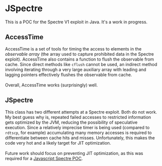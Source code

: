 # JSpectre
This is a POC for the Spectre V1 exploit in Java.  It's a work in progress.

## AccessTime
AccessTime is a set of tools for timing the access to elements in the *observable array* (the array used to capture prohibited data in the Spectre exploit).  AccessTime also contains a function to flush the observable from cache.  Since direct methods like `cflush` cannot be used, an indirect method involving iterating through a very large auxiliary array with leading and lagging pointers effectively flushes the observable from cache.<br><br> Overall, AccessTime works (surprisingly) well.

## JSpectre
This class has two different attempts at a Spectre exploit.  Both do not work. My best guess why is, repeated failed accesses to restricted information gets optimized by the JVM, reducing the possibility of speculative execution.  Since a relatively imprecise timer is being used (compared to `rdtscp`,  for example) accumulating many memory accesses is required to differentiate between cache hits and misses.  Unfortunately, this makes the code very hot and a likely target for JIT optimization. <br><br>
Future work should focus on preventing JIT optimization, as this was required for a [Javascript Spectre POC](https://github.com/google/security-research-pocs/tree/master/spectre.js).

